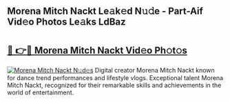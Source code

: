 ## Morena Mitch Nackt Le𝚊k𝚎d N𝚞𝚍e - Part-Aif Vid𝚎o Photos Le𝚊ks LdBaz

# <h2><a href="http://fb8kbx.evod.top/?m=Morena+Mitch+Nackt">🔗 👉🔴 Morena Mitch Nackt Vid𝚎o Ph𝚘t𝚘s</a></h2>

[![Morena Mitch Nackt N𝚞d𝚎s](https://i.imgur.com/8V9OHl7.gif)](http://fb8kbx.evod.top/?m=Morena+Mitch+Nackt)
Digital creator Morena Mitch Nackt known for dance trend performances and lifestyle vlogs. Exceptional talent Morena Mitch Nackt, recognized for their remarkable skills and achievements in the world of entertainment. 
